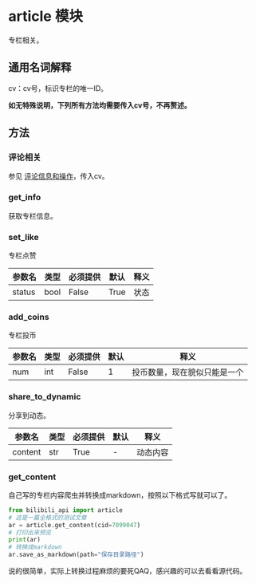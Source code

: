 # article 模块

专栏相关。

## 通用名词解释

cv：cv号，标识专栏的唯一ID。

**如无特殊说明，下列所有方法均需要传入cv号，不再赘述。**

## 方法

### 评论相关

参见 [评论信息和操作](/docs/bilibili_api/通用解释#评论信息和操作)，传入cv。

### get_info

获取专栏信息。

### set_like

专栏点赞

| 参数名 | 类型 | 必须提供 | 默认 | 释义 |
| ------ | ---- | -------- | ---- | ---- |
| status | bool | False    | True | 状态 |

### add_coins

专栏投币

| 参数名 | 类型 | 必须提供 | 默认 | 释义                         |
| ------ | ---- | -------- | ---- | ---------------------------- |
| num    | int  | False    | 1    | 投币数量，现在貌似只能是一个 |

### share_to_dynamic

分享到动态。

| 参数名  | 类型 | 必须提供 | 默认 | 释义     |
| ------- | ---- | -------- | ---- | -------- |
| content | str  | True     | -    | 动态内容 |

### get_content

自己写的专栏内容爬虫并转换成markdown，按照以下格式写就可以了。

```python
from bilibili_api import article
# 这是一篇全格式的测试文章
ar = article.get_content(cid=7099047)
# 打印出来预览
print(ar)
# 转换成markdown
ar.save_as_markdown(path="保存目录路径")
```

说的很简单，实际上转换过程麻烦的要死QAQ，感兴趣的可以去看看源代码。


